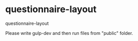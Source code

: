 # questionnaire-layout
questionnaire-layout

Please write gulp-dev and then run files from "public" folder.
